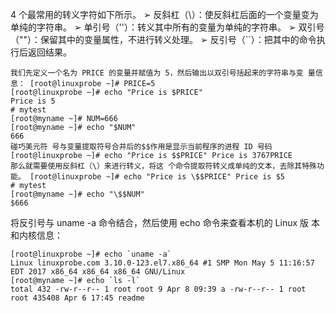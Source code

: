 4 个最常用的转义字符如下所示。 
	➢ 反斜杠（\\）：使反斜杠后面的一个变量变为单纯的字符串。 
	➢ 单引号（''）：转义其中所有的变量为单纯的字符串。 
	➢ 双引号（""）：保留其中的变量属性，不进行转义处理。 
	➢ 反引号（\`\`）：把其中的命令执行后返回结果。
```shell
我们先定义一个名为 PRICE 的变量并赋值为 5，然后输出以双引号括起来的字符串与变 量信息： [root@linuxprobe ~]# PRICE=5 
[root@linuxprobe ~]# echo "Price is $PRICE" 
Price is 5
# mytest
[root@myname ~]# NUM=666
[root@myname ~]# echo "$NUM"
666
碰巧美元符 号与变量提取符号合并后的$$作用是显示当前程序的进程 ID 号码
[root@linuxprobe ~]# echo "Price is $$PRICE" Price is 3767PRICE
那么就需要使用反斜杠（\）来进行转义，将这 个命令提取符转义成单纯的文本，去除其特殊功能。 [root@linuxprobe ~]# echo "Price is \$$PRICE" Price is $5
# mytest
[root@myname ~]# echo "\$$NUM"
$666
```
将反引号与 uname -a 命令结合，然后使用 echo 命令来查看本机的 Linux 版 本和内核信息： 
```shell
[root@linuxprobe ~]# echo `uname -a` 
Linux linuxprobe.com 3.10.0-123.el7.x86_64 #1 SMP Mon May 5 11:16:57 EDT 2017 x86_64 x86_64 x86_64 GNU/Linux
[root@myname ~]# echo `ls -l`
total 432 -rw-r--r-- 1 root root 9 Apr 8 09:39 a -rw-r--r-- 1 root root 435408 Apr 6 17:45 readme
```


